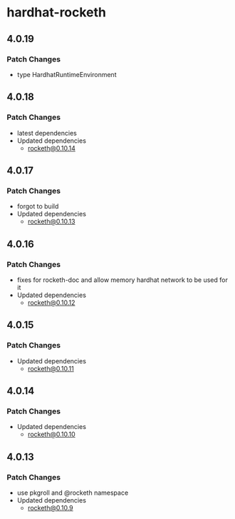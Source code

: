 # hardhat-rocketh

## 4.0.19

### Patch Changes

- type HardhatRuntimeEnvironment

## 4.0.18

### Patch Changes

- latest dependencies
- Updated dependencies
  - rocketh@0.10.14

## 4.0.17

### Patch Changes

- forgot to build
- Updated dependencies
  - rocketh@0.10.13

## 4.0.16

### Patch Changes

- fixes for rocketh-doc and allow memory hardhat network to be used for it
- Updated dependencies
  - rocketh@0.10.12

## 4.0.15

### Patch Changes

- Updated dependencies
  - rocketh@0.10.11

## 4.0.14

### Patch Changes

- Updated dependencies
  - rocketh@0.10.10

## 4.0.13

### Patch Changes

- use pkgroll and @rocketh namespace
- Updated dependencies
  - rocketh@0.10.9
